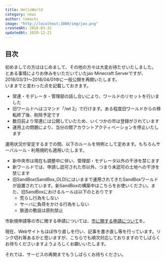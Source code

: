 ```yaml
---
title: HelloWorld
category: news
author: tomachi
image: "http://localhost:3000/img/jao.png"
createdAt: 2018-03-31
updatedAt: 2020-12-21
---
```



## 目次

<!--contents-->

初めましての方ははじめまして、その他の方々は大変お待たせいたしました。  
とある事情によりお休みをいただいていたjao Minecraft Serverですが、2018/03/31～2018/04/01中に一般公開を再開いたします。  
いままでと変わった点を記載しておきます。

- 常連・モデレータ・管理部の話し合いにより、ワールドのリセットを行いました
- 旧ワールドへはコマンド「/wt 2」で行けます。ある程度旧ワールドからの移転終了後、削除予定です
- 数日前より常連には公開していたため、いくつかの市は登録がされています
- 運用上の問題により、当分の間アカウントアクティベーションを停止いたします

運用状況が安定するまでの間、以下のルールを特例として定めます。もちろんサーバルール・利用規約も適用いたします。

- 新中央市は現在も調整中に伴い、管理部・モデレータ以外の干渉を禁じます
- 新ワールドでは、申請し認可された市以外、つまり未認可の土地への干渉を禁じます
- 旧SandBox(SandBox\_OLD)にはいままで運用されてきたSandBoxワールドが設置されています。新SandBoxの構築中はこちらをお使いください。また、旧SandBoxにおけるルールは以下のとおりです
  - 荒らし行為をしない
  - サーバに負荷をかける行為をしない
  - 鉄道の敷設は原則禁止

市新規申請等の市に関する申請については、[市に関する申請について](https://jaoafa.com/community/city_request)を。

現在、Webサイトもほぼ作り直しを行い、記事を書き直し等を行っています。リンク切れ等あるかと思いますが、こちらでも順次対応しておりますのでしばらくお待ちくださいますようよろしくお願いいたします。

それでは、サービスの再開までもうしばらくお待ちください。
